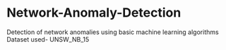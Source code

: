 # Network-Anomaly-Detection
Detection of network anomalies using basic machine learning algorithms
Dataset used- UNSW_NB_15 

